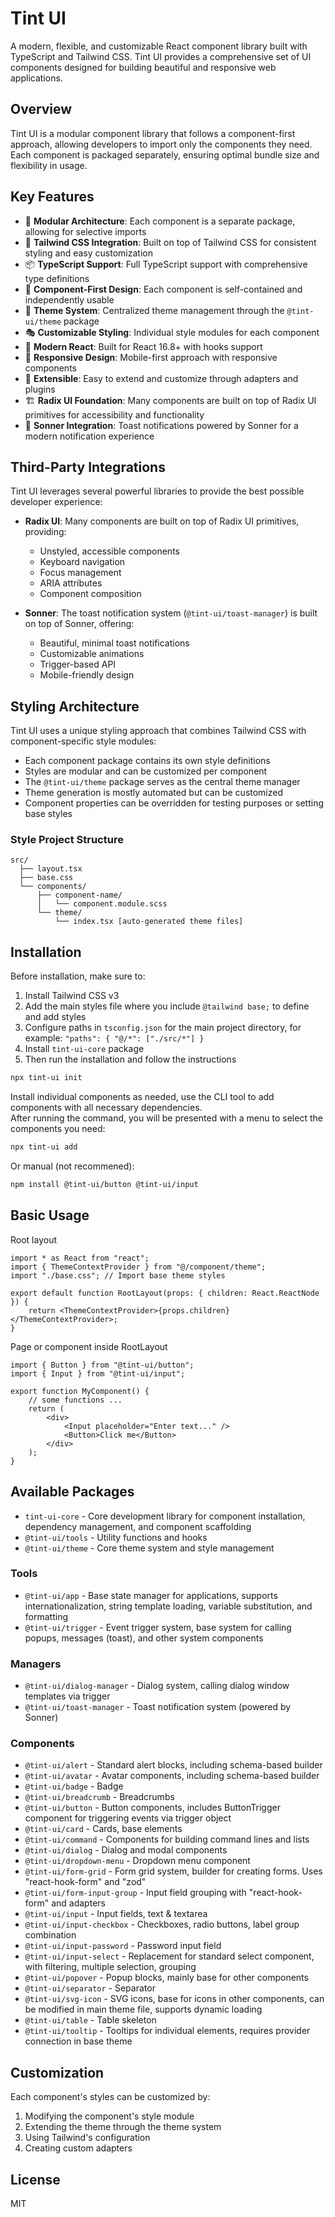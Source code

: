 # Tint UI

A modern, flexible, and customizable React component library built with TypeScript and Tailwind CSS. Tint UI provides a comprehensive set of UI components designed for building beautiful and responsive web applications.

## Overview

Tint UI is a modular component library that follows a component-first approach, allowing developers to import only the components they need. Each component is packaged separately, ensuring optimal bundle size and flexibility in usage.

## Key Features

- 🧩 **Modular Architecture**: Each component is a separate package, allowing for selective imports
- 🎨 **Tailwind CSS Integration**: Built on top of Tailwind CSS for consistent styling and easy customization
- 📦 **TypeScript Support**: Full TypeScript support with comprehensive type definitions
- 🎯 **Component-First Design**: Each component is self-contained and independently usable
- 🔄 **Theme System**: Centralized theme management through the `@tint-ui/theme` package
- 🎭 **Customizable Styling**: Individual style modules for each component
- 🚀 **Modern React**: Built for React 16.8+ with hooks support
- 📱 **Responsive Design**: Mobile-first approach with responsive components
- 🔌 **Extensible**: Easy to extend and customize through adapters and plugins
- 🏗️ **Radix UI Foundation**: Many components are built on top of Radix UI primitives for accessibility and functionality
- 🔔 **Sonner Integration**: Toast notifications powered by Sonner for a modern notification experience

## Third-Party Integrations

Tint UI leverages several powerful libraries to provide the best possible developer experience:

- **Radix UI**: Many components are built on top of Radix UI primitives, providing:

    - Unstyled, accessible components
    - Keyboard navigation
    - Focus management
    - ARIA attributes
    - Component composition

- **Sonner**: The toast notification system (`@tint-ui/toast-manager`) is built on top of Sonner, offering:
    - Beautiful, minimal toast notifications
    - Customizable animations
    - Trigger-based API
    - Mobile-friendly design

## Styling Architecture

Tint UI uses a unique styling approach that combines Tailwind CSS with component-specific style modules:

- Each component package contains its own style definitions
- Styles are modular and can be customized per component
- The `@tint-ui/theme` package serves as the central theme manager
- Theme generation is mostly automated but can be customized
- Component properties can be overridden for testing purposes or setting base styles

### Style Project Structure

```
src/
  ├── layout.tsx
  ├── base.css
  └── components/
      ├── component-name/
      │   └── component.module.scss
      └── theme/
          └── index.tsx [auto-generated theme files]
```

## Installation

Before installation, make sure to:

1. Install Tailwind CSS v3
2. Add the main styles file where you include `@tailwind base;` to define and add styles
3. Configure paths in `tsconfig.json` for the main project directory, for example: `"paths": { "@/*": ["./src/*"] }`
4. Install `tint-ui-core` package
5. Then run the installation and follow the instructions

```bash
npx tint-ui init
```

Install individual components as needed, use the CLI tool to add components with all necessary dependencies.\
After running the command, you will be presented with a menu to select the components you need:

```bash
npx tint-ui add
```

Or manual (not recommened):

```bash
npm install @tint-ui/button @tint-ui/input
```

## Basic Usage

Root layout

```tsx
import * as React from "react";
import { ThemeContextProvider } from "@/component/theme";
import "./base.css"; // Import base theme styles

export default function RootLayout(props: { children: React.ReactNode }) {
	return <ThemeContextProvider>{props.children}</ThemeContextProvider>;
}
```

Page or component inside RootLayout

```tsx
import { Button } from "@tint-ui/button";
import { Input } from "@tint-ui/input";

export function MyComponent() {
	// some functions ...
	return (
		<div>
			<Input placeholder="Enter text..." />
			<Button>Click me</Button>
		</div>
	);
}
```

## Available Packages

- `tint-ui-core` - Core development library for component installation, dependency management, and component scaffolding
- `@tint-ui/tools` - Utility functions and hooks
- `@tint-ui/theme` - Core theme system and style management

### Tools

- `@tint-ui/app` - Base state manager for applications, supports internationalization, string template loading, variable substitution, and formatting
- `@tint-ui/trigger` - Event trigger system, base system for calling popups, messages (toast), and other system components

### Managers

- `@tint-ui/dialog-manager` - Dialog system, calling dialog window templates via trigger
- `@tint-ui/toast-manager` - Toast notification system (powered by Sonner)

### Components

- `@tint-ui/alert` - Standard alert blocks, including schema-based builder
- `@tint-ui/avatar` - Avatar components, including schema-based builder
- `@tint-ui/badge` - Badge
- `@tint-ui/breadcrumb` - Breadcrumbs
- `@tint-ui/button` - Button components, includes ButtonTrigger component for triggering events via trigger object
- `@tint-ui/card` - Cards, base elements
- `@tint-ui/command` - Components for building command lines and lists
- `@tint-ui/dialog` - Dialog and modal components
- `@tint-ui/dropdown-menu` - Dropdown menu component
- `@tint-ui/form-grid` - Form grid system, builder for creating forms. Uses "react-hook-form" and "zod"
- `@tint-ui/form-input-group` - Input field grouping with "react-hook-form" and adapters
- `@tint-ui/input` - Input fields, text & textarea
- `@tint-ui/input-checkbox` - Checkboxes, radio buttons, label group combination
- `@tint-ui/input-password` - Password input field
- `@tint-ui/input-select` - Replacement for standard select component, with filtering, multiple selection, grouping
- `@tint-ui/popover` - Popup blocks, mainly base for other components
- `@tint-ui/separator` - Separator
- `@tint-ui/svg-icon` - SVG icons, base for icons in other components, can be modified in main theme file, supports dynamic loading
- `@tint-ui/table` - Table skeleton
- `@tint-ui/tooltip` - Tooltips for individual elements, requires provider connection in base theme

## Customization

Each component's styles can be customized by:

1. Modifying the component's style module
2. Extending the theme through the theme system
3. Using Tailwind's configuration
4. Creating custom adapters

## License

MIT
